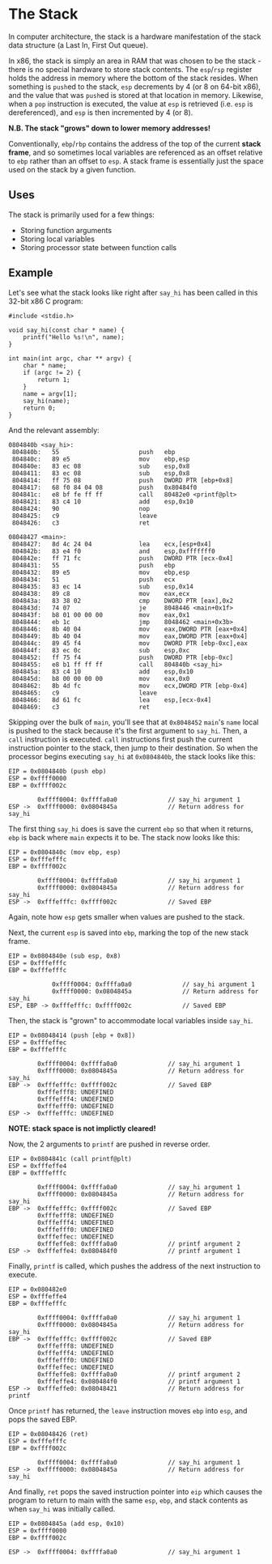 # The Stack

In computer architecture, the stack is a hardware manifestation of the stack data structure (a Last In, First Out queue).

In x86, the stack is simply an area in RAM that was chosen to be the stack - there is no special hardware to store stack contents. The `esp`/`rsp` register holds the address in memory where the bottom of the stack resides. When something is `push`ed to the stack, `esp` decrements by 4 (or 8 on 64-bit x86), and the value that was `push`ed is stored at that location in memory. Likewise, when a `pop` instruction is executed, the value at `esp` is retrieved (i.e. `esp` is dereferenced), and
`esp` is then incremented by 4 (or 8).

**N.B. The stack "grows" down to lower memory addresses!**

Conventionally, `ebp`/`rbp` contains the address of the top of the current **stack frame**, and so sometimes local variables are referenced as an offset relative to `ebp` rather than an offset to `esp`. A stack frame is essentially just the space used on the stack by a given function.

## Uses

The stack is primarily used for a few things:

* Storing function arguments
* Storing local variables
* Storing processor state between function calls

## Example

Let's see what the stack looks like right after `say_hi` has been called in this 32-bit x86 C program:

```
#include <stdio.h>

void say_hi(const char * name) {
    printf("Hello %s!\n", name);
}

int main(int argc, char ** argv) {
    char * name;
    if (argc != 2) {
        return 1;
    }
    name = argv[1];
    say_hi(name);
    return 0;
}
```

And the relevant assembly:

```
0804840b <say_hi>:
 804840b:	55                   	push   ebp
 804840c:	89 e5                	mov    ebp,esp
 804840e:	83 ec 08             	sub    esp,0x8
 8048411:	83 ec 08             	sub    esp,0x8
 8048414:	ff 75 08             	push   DWORD PTR [ebp+0x8]
 8048417:	68 f0 84 04 08       	push   0x80484f0
 804841c:	e8 bf fe ff ff       	call   80482e0 <printf@plt>
 8048421:	83 c4 10             	add    esp,0x10
 8048424:	90                   	nop
 8048425:	c9                   	leave
 8048426:	c3                   	ret

08048427 <main>:
 8048427:	8d 4c 24 04          	lea    ecx,[esp+0x4]
 804842b:	83 e4 f0             	and    esp,0xfffffff0
 804842e:	ff 71 fc             	push   DWORD PTR [ecx-0x4]
 8048431:	55                   	push   ebp
 8048432:	89 e5                	mov    ebp,esp
 8048434:	51                   	push   ecx
 8048435:	83 ec 14             	sub    esp,0x14
 8048438:	89 c8                	mov    eax,ecx
 804843a:	83 38 02             	cmp    DWORD PTR [eax],0x2
 804843d:	74 07                	je     8048446 <main+0x1f>
 804843f:	b8 01 00 00 00       	mov    eax,0x1
 8048444:	eb 1c                	jmp    8048462 <main+0x3b>
 8048446:	8b 40 04             	mov    eax,DWORD PTR [eax+0x4]
 8048449:	8b 40 04             	mov    eax,DWORD PTR [eax+0x4]
 804844c:	89 45 f4             	mov    DWORD PTR [ebp-0xc],eax
 804844f:	83 ec 0c             	sub    esp,0xc
 8048452:	ff 75 f4             	push   DWORD PTR [ebp-0xc]
 8048455:	e8 b1 ff ff ff       	call   804840b <say_hi>
 804845a:	83 c4 10             	add    esp,0x10
 804845d:	b8 00 00 00 00       	mov    eax,0x0
 8048462:	8b 4d fc             	mov    ecx,DWORD PTR [ebp-0x4]
 8048465:	c9                   	leave
 8048466:	8d 61 fc             	lea    esp,[ecx-0x4]
 8048469:	c3                   	ret
```

Skipping over the bulk of `main`, you'll see that at `0x8048452` `main`'s `name` local is pushed to the stack because it's the first argument to `say_hi`. Then, a `call` instruction is executed. `call` instructions first push the current instruction pointer to the stack, then jump to their destination. So when the processor begins executing `say_hi` at `0x0804840b`, the stack looks like this:

```
EIP = 0x0804840b (push ebp)
ESP = 0xffff0000
EBP = 0xffff002c

        0xffff0004: 0xffffa0a0              // say_hi argument 1
ESP ->  0xffff0000: 0x0804845a              // Return address for say_hi
```

The first thing `say_hi` does is save the current `ebp` so that when it returns, `ebp` is back where `main` expects it to be. The stack now looks like this:

```
EIP = 0x0804840c (mov ebp, esp)
ESP = 0xfffefffc
EBP = 0xffff002c

        0xffff0004: 0xffffa0a0              // say_hi argument 1
        0xffff0000: 0x0804845a              // Return address for say_hi
ESP ->  0xfffefffc: 0xffff002c              // Saved EBP
```

Again, note how `esp` gets smaller when values are pushed to the stack.

Next, the current `esp` is saved into `ebp`, marking the top of the new stack frame.

```
EIP = 0x0804840e (sub esp, 0x8)
ESP = 0xfffefffc
EBP = 0xfffefffc

            0xffff0004: 0xffffa0a0              // say_hi argument 1
            0xffff0000: 0x0804845a              // Return address for say_hi
ESP, EBP -> 0xfffefffc: 0xffff002c              // Saved EBP
```

Then, the stack is "grown" to accommodate local variables inside `say_hi`.

```
EIP = 0x08048414 (push [ebp + 0x8])
ESP = 0xfffeffec
EBP = 0xfffefffc

        0xffff0004: 0xffffa0a0              // say_hi argument 1
        0xffff0000: 0x0804845a              // Return address for say_hi
EBP ->  0xfffefffc: 0xffff002c              // Saved EBP
        0xfffefff8: UNDEFINED
        0xfffefff4: UNDEFINED
        0xfffefff0: UNDEFINED
ESP ->  0xfffefffc: UNDEFINED
```

**NOTE: stack space is not implictly cleared!**

Now, the 2 arguments to `printf` are pushed in reverse order.

```
EIP = 0x0804841c (call printf@plt)
ESP = 0xfffeffe4
EBP = 0xfffefffc

        0xffff0004: 0xffffa0a0              // say_hi argument 1
        0xffff0000: 0x0804845a              // Return address for say_hi
EBP ->  0xfffefffc: 0xffff002c              // Saved EBP
        0xfffefff8: UNDEFINED
        0xfffefff4: UNDEFINED
        0xfffefff0: UNDEFINED
        0xfffeffec: UNDEFINED
        0xfffeffe8: 0xffffa0a0              // printf argument 2
ESP ->  0xfffeffe4: 0x080484f0              // printf argument 1
```

Finally, `printf` is called, which pushes the address of the next instruction to execute.

```
EIP = 0x080482e0
ESP = 0xfffeffe4
EBP = 0xfffefffc

        0xffff0004: 0xffffa0a0              // say_hi argument 1
        0xffff0000: 0x0804845a              // Return address for say_hi
EBP ->  0xfffefffc: 0xffff002c              // Saved EBP
        0xfffefff8: UNDEFINED
        0xfffefff4: UNDEFINED
        0xfffefff0: UNDEFINED
        0xfffeffec: UNDEFINED
        0xfffeffe8: 0xffffa0a0              // printf argument 2
        0xfffeffe4: 0x080484f0              // printf argument 1
ESP ->  0xfffeffe0: 0x08048421              // Return address for printf
```

Once `printf` has returned, the `leave` instruction moves `ebp` into `esp`, and pops the saved EBP.

```
EIP = 0x08048426 (ret)
ESP = 0xfffefffc
EBP = 0xffff002c

        0xffff0004: 0xffffa0a0              // say_hi argument 1
ESP ->  0xffff0000: 0x0804845a              // Return address for say_hi
```

And finally, `ret` pops the saved instruction pointer into `eip` which causes the program to return to main with the same `esp`, `ebp`, and stack contents as when `say_hi` was initially called.

```
EIP = 0x0804845a (add esp, 0x10)
ESP = 0xffff0000
EBP = 0xffff002c

ESP ->  0xffff0004: 0xffffa0a0              // say_hi argument 1
```
